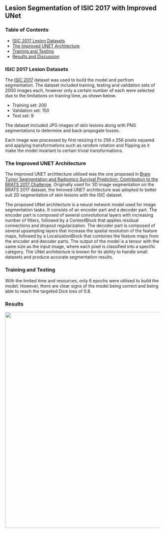 ## Lesion Segmentation of ISIC 2017 with Improved UNet

### Table of Contents
  - [ISIC 2017 Lesion Datasets](#ISIC-2017-Lesion-Datasets)
  - [The Improved UNET Architecture](#The-Improved-UNET-Architecture)
  - [Training and Testing](#Training-and-Testing)
  - [Results and Discussion](#Results-andDiscussion)


### ISIC 2017 Lesion Datasets
The [ISIC 2017](https://challenge.isic-archive.com/data/#2017) dataset was used to build the model and perfrom segmentation. The dataset included training, testing and validation sets of 2000 images each, however only a certain number of each were selected due to the limitations on training time, as shown below.

- Training set: 200
- Validation set: 150
- Test set: 9

The dataset included JPG images of skin lesions along with PNG segmentations to determine and back-propogate losses.

Each image was processed by first resizing it to 256 x 256 pixels squared and applying transformations such as random rotation and flipping as it make the model invariant to certain trivial transformations.

### The Improved UNET Architecture
The Improved UNET architecture utilised was the one proposed in [Brain Tumor Segmentation and Radiomics Survival Prediction: Contribution to the BRATS 2017 Challenge](https://arxiv.org/pdf/1802.10508v1.pdf). Originally used for 3D image segmentation on the BRATS 2017 dataset, the Imroved UNET architecture was adopted to better suit 2D segmentation of skin lesions with the ISIC dataset. 

The proposed UNet architecture is a neural network model used for image segmentation tasks. It consists of an encoder part and a decoder part. The encoder part is composed of several convolutional layers with increasing number of filters, followed by a ContextBlock that applies residual connections and dropout regularization. The decoder part is composed of several upsampling layers that increase the spatial resolution of the feature maps, followed by a LocalisationBlock that combines the feature maps from the encoder and decoder parts. The output of the model is a tensor with the same size as the input image, where each pixel is classified into a specific category. The UNet architecture is known for its ability to handle small datasets and produce accurate segmentation results.

### Training and Testing
With the limited time and resources, only 6 epochs were utilised to build the model. However, there are clear signs of the model being correct and being able to reach the targeted Dice loss of 0.8. 

### Results

<p align="center">
  <img src="images/proof.png" width="700"/>
</p>